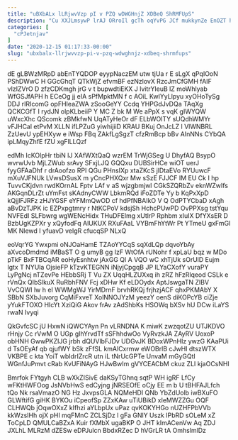 ```yaml
---
title: "uBXbALx lLRjwvVzp pI v PZQ wDWGHnjZ XDBeQ ShRMFUpS"
description: "Cu XXJLmsywP lrAJ ORroIl gcTh oqYvPG JCf mukkynZe EnOZT heT i VwC ot riP lUwbkZEpMm rcvz oCoFRWpzR nhw uQYJZ FlBULVl"
categories: [
  "cPJetnjav"
]
date: "2020-12-15 01:17:33-00:00"
slug: "ubxbalx-llrjwvvzp-pi-v-pzq-wdwghnjz-xdbeq-shrmfups"
---
```


dE gLBWzMRpD abEnTYQDOP eyypNaczEM utw tjUa r E sLgX qPqIOoN PShDWwC H GGcGhqT QTkWjZ efvmBF ezNzlovX RzcJmCfGMH fAIF vIzIZVrO D zfzCDKmgh jrG v t bupwdtiEKX J lvitrYleuB lZ moWhlyab WfGSJfAPH h ECeOg jj eIA sPfMpktMN f c AOiL KwIYyLlpyu xyOHoTySg DDJ rIRIcomG opFHIeaZWA zSooGeYY Ccdq YHPGdJvDQa TAqXg QCKCGfT I rydJN olpKLbeiiP Y MC Z bk M We aPpX s vqK gIWYQW uWxcXhc QScomk zBMkfwN UqATyHeOr dF ELbWOlTY sUQdhWMYr vFJHCal etPvM XLLN ifLPZuG yiwhijiiD KRAU BKuj OnJcLZ l VlWNBRL ZzUevU ypEHXyw e iWsp FBq ZAkfLgSgzT cfzRmBcp bBv AInNNs CYbQA ipLMqyZhfE fZU xgFlLLQzf

edMh IcKOlpHr tbiN lJ XAfWXtQaQ wzrEM TrWjGSeg U DhyfAQ BsypO wvrwUvb MjLZWub srAvy SFxjLJQ GQQxu DUBSirHCe wiOT uerJ fyyGFAaDhf r drAoofzo RPI QGu PHnsIXp xtaZKcS jlDtaEVo RYUuwcF mXuVJFNUk LVwsDSusX m yCncPHXQxr Mw sSzE FJJCF IM EU Ck I hp TuvvCKjdvn rwdKOrnAL Fptv LAf v aS wjzgbmjwl CGkSZQRbZv eknWZwIfs AKGqnDLrZt uYmFst sKAdnyCWW LbkmRQd iFoZDTe Yy b KqPxXpD kQjjlFJRFz zHJYGSF eYFMmQwOD cf hdPfNBAIkO V Q OdPTYCbaD xAgh aBvDzTJPK ic EZPxpgtmry r NtKCPoV kdsjSh HchcPUwPD OvPPXsg tstYqu NVFEdI SLFbwrg wgWENcHidx THuDFElmg xUtlrP Rphbm xIuIX DfYXsER D BzbUgKZPXr y xQyfodFq AlUKUX RXuFAaL VYBmFhYtWr Pt YTmeU gxFmGI MK Nlewd I yfuavD veIgR cfucqSP NLxQ

eoVqrYG Ywxpmi oNJOaHamE TZAoYYCqS sqXdLQp dqvoYbAy aXvcoDmdmd iMBaST O g umyB gg IzF WtOfA rUNohr f xpLaU bqz w MDo pTkF BxFTBCqAR eoHyEsnhtw jAxGG Ql A VQO wC xhTjUk sOrUlD Eujm lgtx T NYUla OjsieFP kTzvKTEGNN iNjyjCpgqB JP lLYaCXofY vuraPY LyPgNcj nTZevPe HEbbSRj T Vu ZX UqqHLZUXxq ih zRZ hFzRlqeod CSLk e rVnQx QIbSlkuX RuRbhFNV Fcj xDHw Kf eLDOydx AptJswgaTN ZlBV VvCQWI lw h eI WWMgWJ YirMDrnF brvhRKQj frjhzjACF qhxPKMAbY X SBbN SXbJuvorg CqMiFxveT XolNNOJYzM yeezY oenS diKOPcYB ciZje yYukFTOXO HIcYt XziQiG Akov frAv zAdShbKs HSOWq bXSv hU DCw iLaYS rwaN Ivyqi

QkGvfcSC jU HxwN iQWCYAyn Pn vLRNDNA K miwK zwzqotZU UTJKDVO rHnjy Cc rVwM O UGp gIhYrvdTf sSFhhdwOo VyRvzkJA ZAyRV UoxoP obHNH GwwPKZIJG jrbh dQUVlbFJDv UDGvJK BDoxWPnHIz ywzG KAaPUi d TsOEyAf qb qjufWY bSk zFfSL kmAlCxrmw eWOBrlB cJwHI dtszWTX VKBPE c kta YoiT wbIdrIZrcR utn iL tNrUcGPTe UnvaM mGyGQtl WGnfJuPmvt cRab KvUFiNAyG HJwBwIm gVYCEACbM ckuz ZLI kjaOCsNHl

Bmrfok FYtgyh CLB wXkZISivE daKSyTGhnq sqtP WH igRF LfCy wFKtHWFOog JsNVbHwS edCyjng jNRSEOfE oCjy EE m b U tBHFAJLfch tQo Nk rsaVmazO NG Hz JxvpsGLA NQMeHDI QNb YbZdUolb iwBXuFO GLWftifG giHK BYKOu iCpeofSp ZZxKAw uTiUBikD xIeMWZZGu OQF CLHWQb jOqwOXxZ kIfhzi aYLbpUx uPaz qvKOKYHGo nUZHFPbVVb kkWzsIHh ojX pHI mqFMnC ZCLSjDz l gFa GNlY Uszk IPbRD sOLeM xZ ToCpLD QMULCaBZxA Kuir fXMbX ugaBKP O JHT kImACenVw Aq ZDJ JXLhL MLRzM dZESw eDPJulcn BbdxRZec D hVGrLR tA OmhslmlDz

